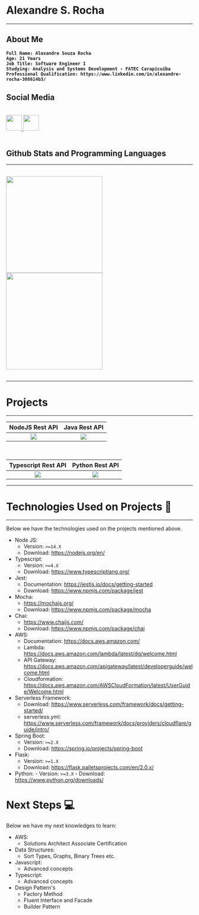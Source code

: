 # Alexandre S. Rocha

---

## <b>About Me</b>
<b>

```text
Full Name: Alexandre Souza Rocha
Age: 21 Years
Job Title: Software Engineer I
Studying: Analysis and Systems Development - FATEC Carapicuíba
Professional Qualification: https://www.linkedin.com/in/alexandre-rocha-308614b3/
```

</b>

## <b>Social Media</b>

<br>
<div>
  <a href="https://www.linkedin.com/in/alexandre-rocha-308614b3/">
  <img height="42em" src="https://img.flaticon.com/icons/png/512/174/174857.png?size=1200x630f&pad=10,10,10,10&ext=png&" />
  </a>
  <a href="https://www.instagram.com/4lexandre.sr/">
  <img height="42em" src="https://i0.wp.com/trucao.com.br/wp-content/uploads/2018/07/instagram-logo.png?fit=1200%2C1200&ssl=1" />
  </a>
</div>
<br/>

## <b>Github Stats and Programming Languages</b>

---

<br/>
<div> 
  <img height="260em" src="https://github-readme-stats.vercel.app/api?username=AlexandreSouzaRocha&show_icons=true&theme=dracula&include_all_commits=false&count_private=true&custom_title=Github Stats" />
  <img height="260em" src="https://github-readme-stats.vercel.app/api/top-langs/?username=AlexandreSouzaRocha&lang_count=10&layout=compact&theme=dracula" />
</div>
<br/>

---

# <b>Projects</b>

---

|                                                           NodeJS Rest API                                                            |                                                           Java Rest API                                                            |
| :----------------------------------------------------------------------------------------------------------------------------------: | :--------------------------------------------------------------------------------------------------------------------------------: |
| ![](https://github-readme-stats.vercel.app/api/pin/?username=AlexandreSouzaRocha&repo=nodejs-rest-api&theme=dracula&show_owner=true) | ![](https://github-readme-stats.vercel.app/api/pin/?username=AlexandreSouzaRocha&repo=java-rest-api&theme=dracula&show_owner=true) |

<br/>

|                                                           Typescript Rest API                                                            |                                                           Python Rest API                                                            |
| :--------------------------------------------------------------------------------------------------------------------------------------: | :----------------------------------------------------------------------------------------------------------------------------------: |
| ![](https://github-readme-stats.vercel.app/api/pin/?username=AlexandreSouzaRocha&repo=typescript-rest-api&theme=dracula&show_owner=true) | ![](https://github-readme-stats.vercel.app/api/pin/?username=AlexandreSouzaRocha&repo=python-rest-api&theme=dracula&show_owner=true) |

---

# <b>Technologies Used on Projects</b> :rocket:

---

Below we have the technologies used on the projects mentioned above.

<!--ts-->

- Node JS:
  - Version: `>=14.X`
  - Download: https://nodejs.org/en/
- Typescript:
  - Version: `>=4.X`
  - Download: https://www.typescriptlang.org/
- Jest:
  - Documentation: https://jestjs.io/docs/getting-started
  - Download: https://www.npmjs.com/package/jest
- Mocha:
  - https://mochajs.org/
  - Download: https://www.npmjs.com/package/mocha
- Chai:
  - https://www.chaijs.com/
  - Download: https://www.npmjs.com/package/chai
- AWS:
  - Documentation: https://docs.aws.amazon.com/
  - Lambda: https://docs.aws.amazon.com/lambda/latest/dg/welcome.html
  - API Gateway: https://docs.aws.amazon.com/apigateway/latest/developerguide/welcome.html
  - Cloudformation: https://docs.aws.amazon.com/AWSCloudFormation/latest/UserGuide/Welcome.html
- Serverless Framework:
  - Download: https://www.serverless.com/framework/docs/getting-started/
  - serverless.yml: https://www.serverless.com/framework/docs/providers/cloudflare/guide/intro/
- Spring Boot:
  - Version: `>=2.X`
  - Download: https://spring.io/projects/spring-boot
- Flask:
  - Version: `>=1.X`
  - Download: https://flask.palletsprojects.com/en/2.0.x/
- Python: - Version: `>=3.X` - Download: https://www.python.org/downloads/
<!--te-->

# <b>Next Steps</b> :computer:

Below we have my next knowledges to learn:

- AWS:
  - Solutions Architect Associate Certification
- Data Structures:
  - Sort Types, Graphs, Binary Trees etc.
- Javascript:
  - Advanced concepts
- Typescript:
  - Advanced concepts
- Design Pattern's
  - Factory Method
  - Fluent Interface and Facade
  - Builder Pattern

<!--te-->
